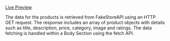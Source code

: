 <a href="https://fetching-fakestore-api.vercel.app/">Live Preview</a>

The data for the products is retrieved from FakeStoreAPI using an HTTP GET request. The response includes an array of product objects with details such as title, description, price, category, image and ratings. The data fetching is handled within a Body Section using the fetch API.
